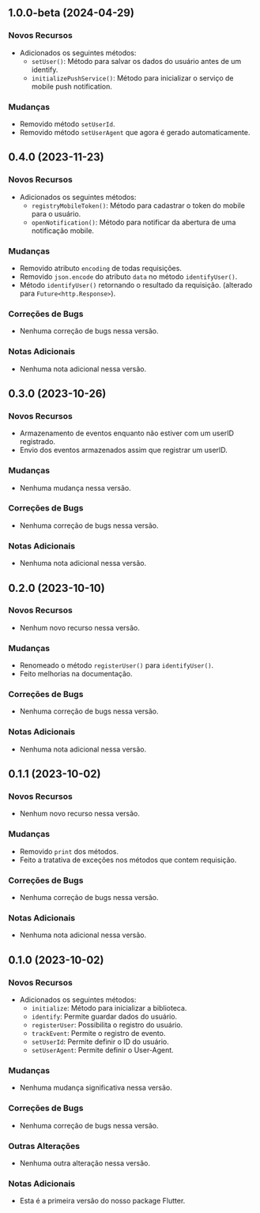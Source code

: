 ## 1.0.0-beta (2024-04-29)

### Novos Recursos

- Adicionados os seguintes métodos:
  - `setUser()`: Método para salvar os dados do usuário antes de um identify.
  - `initializePushService()`: Método para inicializar o serviço de mobile push notification.

### Mudanças

- Removido método `setUserId`.
- Removido método `setUserAgent` que agora é gerado automaticamente.

## 0.4.0 (2023-11-23)

### Novos Recursos

- Adicionados os seguintes métodos:
  - `registryMobileToken()`: Método para cadastrar o token do mobile para o usuário.
  - `openNotification()`: Método para notificar da abertura de uma notificação mobile.

### Mudanças

- Removido atributo `encoding` de todas requisições.
- Removido `json.encode` do atributo `data` no método `identifyUser()`.
- Método `identifyUser()` retornando o resultado da requisição. (alterado para `Future<http.Response>`).

### Correções de Bugs

- Nenhuma correção de bugs nessa versão.

### Notas Adicionais

- Nenhuma nota adicional nessa versão.

## 0.3.0 (2023-10-26)

### Novos Recursos

- Armazenamento de eventos enquanto não estiver com um userID registrado.
- Envio dos eventos armazenados assim que registrar um userID.

### Mudanças

- Nenhuma mudança nessa versão.

### Correções de Bugs

- Nenhuma correção de bugs nessa versão.

### Notas Adicionais

- Nenhuma nota adicional nessa versão.

## 0.2.0 (2023-10-10)

### Novos Recursos

- Nenhum novo recurso nessa versão.

### Mudanças

- Renomeado o método `registerUser()` para `identifyUser()`.
- Feito melhorias na documentação.

### Correções de Bugs

- Nenhuma correção de bugs nessa versão.

### Notas Adicionais

- Nenhuma nota adicional nessa versão.

## 0.1.1 (2023-10-02)

### Novos Recursos

- Nenhum novo recurso nessa versão.

### Mudanças

- Removido `print` dos métodos.
- Feito a tratativa de exceções nos métodos que contem requisição.

### Correções de Bugs

- Nenhuma correção de bugs nessa versão.

### Notas Adicionais

- Nenhuma nota adicional nessa versão.

## 0.1.0 (2023-10-02)

### Novos Recursos

- Adicionados os seguintes métodos:
  - `initialize`: Método para inicializar a biblioteca.
  - `identify`: Permite guardar dados do usuário.
  - `registerUser`: Possibilita o registro do usuário.
  - `trackEvent`: Permite o registro de evento.
  - `setUserId`: Permite definir o ID do usuário.
  - `setUserAgent`: Permite definir o User-Agent.

### Mudanças

- Nenhuma mudança significativa nessa versão.

### Correções de Bugs

- Nenhuma correção de bugs nessa versão.

### Outras Alterações

- Nenhuma outra alteração nessa versão.

### Notas Adicionais

- Esta é a primeira versão do nosso package Flutter.
